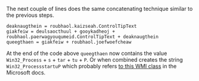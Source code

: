 The next couple of lines does the same concatenating technique similar to the previous steps. 

```vba
deaknaugthein = roubhaol.kaizseah.ControlTipText
giakfeiw = deulsaocthuul + gooykadheoj + roubhaol.paerwagyouqumeid.ControlTipText + deaknaugthein
queegthaen = giakfeiw + roubhaol.joefwoefcheaw
```

At the end of the code above `queegthaen` now contains the value `Win32_Process` + `s` + `tar` + `tu` + `P`. Or when combined creates the string `Win32_ProcessstartuP` which probably refers [to this WMI class](https://docs.microsoft.com/en-us/windows/win32/cimwin32prov/win32-processstartup) in the Microsoft docs.

